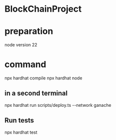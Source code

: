 # BlockChainProject

# preparation

node version 22

# command

npx hardhat compile
npx hardhat node
## in a second terminal
npx hardhat run scripts/deploy.ts --network ganache 

## Run tests
npx hardhat test
